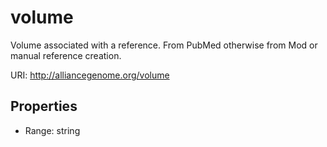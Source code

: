# volume

Volume associated with a reference. From PubMed otherwise from Mod or manual reference creation.

URI: http://alliancegenome.org/volume



<!-- no inheritance hierarchy -->


## Properties

 * Range: string


